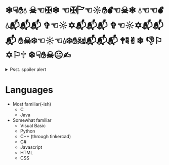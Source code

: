 # ❄︎☟︎✋︎💧︎ ☠︎☜︎✠︎❄︎ ☜︎✠︎🏱︎☜︎☼︎✋︎💣︎☜︎☠︎❄︎ 💧︎☜︎☜︎💣︎💧︎📬︎📬︎📬︎ ✞︎☜︎☼︎✡︎📬︎📬︎📬︎ ✞︎☜︎☼︎✡︎📬︎📬︎📬︎ ✋︎☠︎❄︎☜︎☼︎☜︎💧︎❄︎✋︎☠︎☝︎📬︎📬︎📬︎ 🕈︎☟︎✌︎❄︎ 👎︎⚐︎ ✡︎⚐︎🕆︎ ❄︎☟︎✋︎☠︎😐︎✍︎

<details>
  <summary>Psst. spoiler alert</summary>
  Both of them are still work-in progress (and by that I mean they don't have anything yet LMAO):
  
  - Personal Website: https://pieisspy.neocities.org/ 
  
  - Portfolio Website: https://pieisspy.github.io/
</details>

# Languages
- Most familiar(-ish)
  - C
  - Java
- Somewhat familiar
  - Visual Basic
  - Python
  - C++ (through tinkercad)
  - C#
  - Javascript
  - HTML
  - CSS
